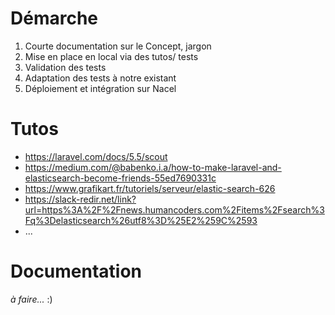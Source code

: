 # Démarche

1. Courte documentation sur le Concept, jargon
1. Mise en place en local via des tutos/ tests
1. Validation des tests
1. Adaptation des tests à notre existant
1. Déploiement et intégration sur Nacel

# Tutos

- https://laravel.com/docs/5.5/scout
- https://medium.com/@babenko.i.a/how-to-make-laravel-and-elasticsearch-become-friends-55ed7690331c
- https://www.grafikart.fr/tutoriels/serveur/elastic-search-626
- https://slack-redir.net/link?url=https%3A%2F%2Fnews.humancoders.com%2Fitems%2Fsearch%3Fq%3Delasticsearch%26utf8%3D%25E2%259C%2593
- ...

# Documentation

*à faire...* :)